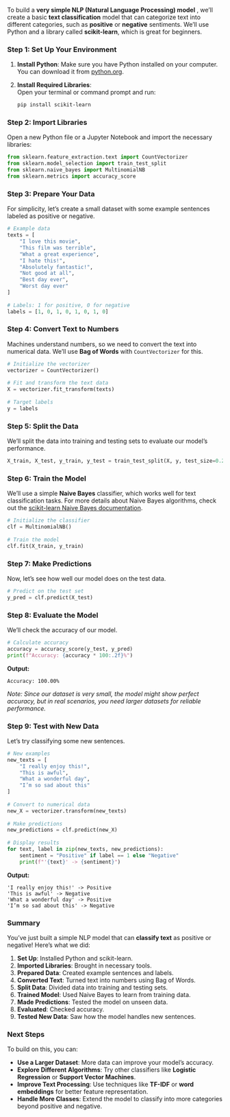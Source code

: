 To build a **very simple NLP (Natural Language Processing) model** , we’ll create a basic **text classification** model that can categorize text into different categories, such as **positive** or **negative** sentiments. We’ll use Python and a library called **scikit-learn**, which is great for beginners.  
   
### **Step 1: Set Up Your Environment**  
   
1. **Install Python**: Make sure you have Python installed on your computer. You can download it from [python.org](https://www.python.org/).  
   
2. **Install Required Libraries**:  
   Open your terminal or command prompt and run:  
   ```bash  
   pip install scikit-learn  
   ```  
   
### **Step 2: Import Libraries**  
   
Open a new Python file or a Jupyter Notebook and import the necessary libraries:  
```python  
from sklearn.feature_extraction.text import CountVectorizer  
from sklearn.model_selection import train_test_split  
from sklearn.naive_bayes import MultinomialNB  
from sklearn.metrics import accuracy_score  
```  
   
### **Step 3: Prepare Your Data**  
   
For simplicity, let’s create a small dataset with some example sentences labeled as positive or negative.  
   
```python  
# Example data  
texts = [  
    "I love this movie",  
    "This film was terrible",  
    "What a great experience",  
    "I hate this!",  
    "Absolutely fantastic!",  
    "Not good at all",  
    "Best day ever",  
    "Worst day ever"  
]  
   
# Labels: 1 for positive, 0 for negative  
labels = [1, 0, 1, 0, 1, 0, 1, 0]  
```  
   
### **Step 4: Convert Text to Numbers**  
   
Machines understand numbers, so we need to convert the text into numerical data. We’ll use **Bag of Words** with `CountVectorizer` for this.  
   
```python  
# Initialize the vectorizer  
vectorizer = CountVectorizer()  
   
# Fit and transform the text data  
X = vectorizer.fit_transform(texts)  
   
# Target labels  
y = labels  
```  
   
### **Step 5: Split the Data**  
   
We’ll split the data into training and testing sets to evaluate our model’s performance.  
   
```python  
X_train, X_test, y_train, y_test = train_test_split(X, y, test_size=0.25, random_state=42)  
```  
   
### **Step 6: Train the Model**  
   
We’ll use a simple **Naive Bayes** classifier, which works well for text classification tasks. For more details about Naive Bayes algorithms, check out the [scikit-learn Naive Bayes documentation](https://scikit-learn.org/1.5/modules/naive_bayes.html).  
   
```python  
# Initialize the classifier  
clf = MultinomialNB()  
   
# Train the model  
clf.fit(X_train, y_train)  
```  
   
### **Step 7: Make Predictions**  
   
Now, let’s see how well our model does on the test data.  
   
```python  
# Predict on the test set  
y_pred = clf.predict(X_test)  
```  
   
### **Step 8: Evaluate the Model**  
   
We’ll check the accuracy of our model.  
   
```python  
# Calculate accuracy  
accuracy = accuracy_score(y_test, y_pred)  
print(f"Accuracy: {accuracy * 100:.2f}%")  
```  
   
**Output:**  
```  
Accuracy: 100.00%  
```  
   
*Note: Since our dataset is very small, the model might show perfect accuracy, but in real scenarios, you need larger datasets for reliable performance.*  
   
### **Step 9: Test with New Data**  
   
Let’s try classifying some new sentences.  
   
```python  
# New examples  
new_texts = [  
    "I really enjoy this!",  
    "This is awful",  
    "What a wonderful day",  
    "I’m so sad about this"  
]  
   
# Convert to numerical data  
new_X = vectorizer.transform(new_texts)  
   
# Make predictions  
new_predictions = clf.predict(new_X)  
   
# Display results  
for text, label in zip(new_texts, new_predictions):  
    sentiment = "Positive" if label == 1 else "Negative"  
    print(f"'{text}' -> {sentiment}")  
```  
   
**Output:**  
```  
'I really enjoy this!' -> Positive  
'This is awful' -> Negative  
'What a wonderful day' -> Positive  
'I’m so sad about this' -> Negative  
```  
   
### **Summary**  
   
You’ve just built a simple NLP model that can **classify text** as positive or negative! Here’s what we did:  
   
1. **Set Up**: Installed Python and scikit-learn.  
2. **Imported Libraries**: Brought in necessary tools.  
3. **Prepared Data**: Created example sentences and labels.  
4. **Converted Text**: Turned text into numbers using Bag of Words.  
5. **Split Data**: Divided data into training and testing sets.  
6. **Trained Model**: Used Naive Bayes to learn from training data.  
7. **Made Predictions**: Tested the model on unseen data.  
8. **Evaluated**: Checked accuracy.  
9. **Tested New Data**: Saw how the model handles new sentences.  
   
### **Next Steps**  
   
To build on this, you can:  
   
- **Use a Larger Dataset**: More data can improve your model’s accuracy.  
- **Explore Different Algorithms**: Try other classifiers like **Logistic Regression** or **Support Vector Machines**.  
- **Improve Text Processing**: Use techniques like **TF-IDF** or **word embeddings** for better feature representation.  
- **Handle More Classes**: Extend the model to classify into more categories beyond positive and negative.  
   